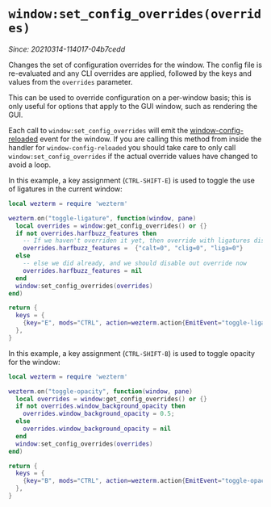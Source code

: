 # `window:set_config_overrides(overrides)`

*Since: 20210314-114017-04b7cedd*

Changes the set of configuration overrides for the window.
The config file is re-evaluated and any CLI overrides are
applied, followed by the keys and values from the `overrides`
parameter.

This can be used to override configuration on a per-window basis;
this is only useful for options that apply to the GUI window, such
as rendering the GUI.

Each call to `window:set_config_overrides` will emit the
[window-config-reloaded](../window-events/window-config-reloaded.md) event for
the window.  If you are calling this method from inside the handler
for `window-config-reloaded` you should take care to only call `window:set_config_overrides`
if the actual override values have changed to avoid a loop.

In this example, a key assignment (`CTRL-SHIFT-E`) is used to toggle the use of
ligatures in the current window:

```lua
local wezterm = require 'wezterm'

wezterm.on("toggle-ligature", function(window, pane)
  local overrides = window:get_config_overrides() or {}
  if not overrides.harfbuzz_features then
    -- If we haven't overriden it yet, then override with ligatures disabled
    overrides.harfbuzz_features =  {"calt=0", "clig=0", "liga=0"}
  else
    -- else we did already, and we should disable out override now
    overrides.harfbuzz_features = nil
  end
  window:set_config_overrides(overrides)
end)

return {
  keys = {
    {key="E", mods="CTRL", action=wezterm.action{EmitEvent="toggle-ligature"}},
  },
}
```

In this example, a key assignment (`CTRL-SHIFT-B`) is used to toggle opacity
for the window:

```lua
local wezterm = require 'wezterm'

wezterm.on("toggle-opacity", function(window, pane)
  local overrides = window:get_config_overrides() or {}
  if not overrides.window_background_opacity then
    overrides.window_background_opacity = 0.5;
  else
    overrides.window_background_opacity = nil
  end
  window:set_config_overrides(overrides)
end)

return {
  keys = {
    {key="B", mods="CTRL", action=wezterm.action{EmitEvent="toggle-opacity"}},
  },
}
```

